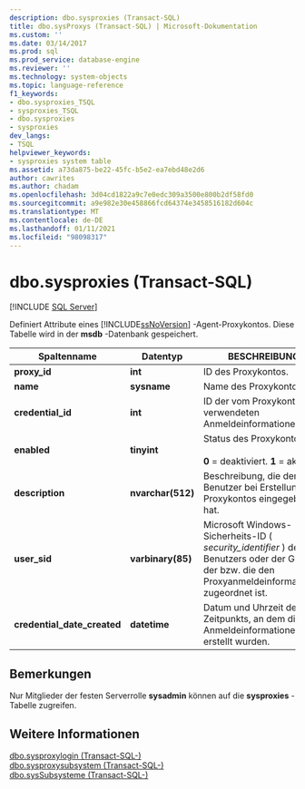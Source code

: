 ```yaml
---
description: dbo.sysproxies (Transact-SQL)
title: dbo.sysProxys (Transact-SQL) | Microsoft-Dokumentation
ms.custom: ''
ms.date: 03/14/2017
ms.prod: sql
ms.prod_service: database-engine
ms.reviewer: ''
ms.technology: system-objects
ms.topic: language-reference
f1_keywords:
- dbo.sysproxies_TSQL
- sysproxies_TSQL
- dbo.sysproxies
- sysproxies
dev_langs:
- TSQL
helpviewer_keywords:
- sysproxies system table
ms.assetid: a73da875-be22-45fc-b5e2-ea7ebd48e2d6
author: cawrites
ms.author: chadam
ms.openlocfilehash: 3d04cd1822a9c7e0edc309a3500e800b2df58fd0
ms.sourcegitcommit: a9e982e30e458866fcd64374e3458516182d604c
ms.translationtype: MT
ms.contentlocale: de-DE
ms.lasthandoff: 01/11/2021
ms.locfileid: "98098317"
---
```

# <a name="dbosysproxies-transact-sql"></a>dbo.sysproxies (Transact-SQL)
[!INCLUDE [SQL Server](../../includes/applies-to-version/sqlserver.md)]

  Definiert Attribute eines [!INCLUDE[ssNoVersion](../../includes/ssnoversion-md.md)] -Agent-Proxykontos. Diese Tabelle wird in der **msdb** -Datenbank gespeichert.  
  
|Spaltenname|Datentyp|BESCHREIBUNG|  
|-----------------|---------------|-----------------|  
|**proxy_id**|**int**|ID des Proxykontos.|  
|**name**|**sysname**|Name des Proxykontos.|  
|**credential_id**|**int**|ID der vom Proxykonto verwendeten Anmeldeinformationen.|  
|**enabled**|**tinyint**|Status des Proxykontos:<br /><br /> **0** = deaktiviert. **1** = aktiviert.|  
|**description**|**nvarchar(512)**|Beschreibung, die der Benutzer bei Erstellung des Proxykontos eingegeben hat.|  
|**user_sid**|**varbinary(85)**|Microsoft Windows-Sicherheits-ID ( *security_identifier* ) des Benutzers oder der Gruppe, der bzw. die den Proxyanmeldeinformationen zugeordnet ist.|  
|**credential_date_created**|**datetime**|Datum und Uhrzeit des Zeitpunkts, an dem die Anmeldeinformationen erstellt wurden.|  
  
## <a name="remarks"></a>Bemerkungen  
 Nur Mitglieder der festen Serverrolle **sysadmin** können auf die **sysproxies** -Tabelle zugreifen.  
  
## <a name="see-also"></a>Weitere Informationen  
 [dbo.sysproxylogin &#40;Transact-SQL-&#41;](../../relational-databases/system-tables/dbo-sysproxylogin-transact-sql.md)   
 [dbo.sysproxysubsystem &#40;Transact-SQL-&#41;](../../relational-databases/system-tables/dbo-sysproxysubsystem-transact-sql.md)   
 [dbo.sysSubsysteme &#40;Transact-SQL-&#41;](../../relational-databases/system-tables/dbo-syssubsystems-transact-sql.md)  
  
  
